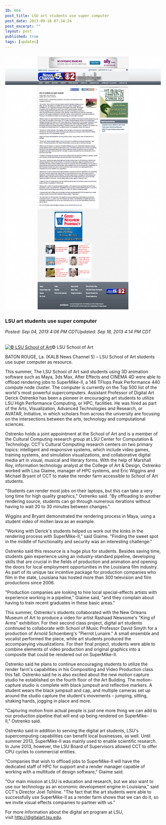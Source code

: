```yaml
---
ID: 664
post_title: LSU art students use super computer
post_date: 2013-09-18 07:34:24
post_excerpt: ""
layout: post
published: true
tags: [updates]
---
```

<div id="WNStoryHeader">
<h3><a href="/uploads/2014/03/download-6.png"><img class="alignnone size-large wp-image-665" alt="download (6)" src="/uploads/2014/03/download-6-802x1024.png" width="640" height="817" /></a></h3>
<h3><!--more--></h3>
<h3>LSU art students use super computer</h3>
<em>Posted: Sep 04, 2013 4:06 PM CDT</em><em>Updated: Sep 18, 2013 4:14 PM CDT</em></div>
<div id="WNStoryRelatedBox">
<div>
<div>
<h6></h6>
</div>
<a title="© LSU School of Art" href="http://kalb.images.worldnow.com/images/23341322_BG1.jpg" rel="storyimage"><img title="© LSU School of Art" alt="© LSU School of Art" src="http://kalb.images.worldnow.com/images/23341322_BG1.jpg" width="120" border="0" /></a>© LSU School of Art</div>
</div>
<div id="WNStoryBody">

BATON ROUGE, La. (KALB News Channel 5) – LSU School of Art students use super computer as resource.

This summer, The LSU School of Art said students using 3D animation software such as Maya, 3ds Max, After Effects and CINEMA 4D were able to offload rendering jobs to SuperMike-II, a 146 TFlops Peak Performance 440 compute node cluster. The computer is currently on the Top 500 list of the world's most powerful supercomputers. Assistant Professor of Digital Art Derick Ostrenko has been a pioneer in encouraging art students to utilize LSU High Performance Computing, or HPC, facilities. He was hired as part of the Arts, Visualization, Advanced Technologies and Research, or AVATAR, Initiative, in which scholars from across the university are focusing on the intersections between the arts, technology and computational sciences.

Ostrenko holds a joint appointment at the School of Art and is a member of the Cultural Computing research group at LSU Center for Computation &amp; Technology. CCT's Cultural Computing research centers on two primary topics: intelligent and responsive systems, which include video games, training systems, and simulation visualizations, and collaborative digital media art in visual, musical and literary forms. With the help of Marshall Roy, information technology analyst at the College of Art &amp; Design, Ostrenko worked with Lisa Giaime, manager of HPC systems, and Eric Wiggins and Michael Bryant of CCT to make the render farm accessible to School of Art students.

"Students can render most jobs on their laptops, but this can take a very long time for high quality graphics," Ostrenko said. "By offloading to another rendering source, students can go through numerous iterations without having to wait 20 to 30 minutes between changes."

Wiggins and Bryant demonstrated the rendering process in Maya, using a student video of molten lava as an example.

"Working with Derick's students helped us work out the kinks in the rendering process with SuperMike-II," said Giaime. "Finding the sweet spot in the middle of functionality and security was an interesting challenge."

Ostrenko said this resource is a huge plus for students. Besides saving time, students gain experience using an industry-standard pipeline, developing skills that are crucial in the fields of production and animation and opening the doors for local employment opportunities in the Louisiana film industry. As part of its unique tax incentive package for production companies who film in the state, Louisiana has hosted more than 300 television and film productions since 2006.

"Production companies are looking to hire local special-effects artists with experience working in a pipeline," Giaime said, "and they complain about having to train recent graduates in these basic areas."

This summer, Ostrenko's students collaborated with the New Orleans Museum of Art to produce a video for artist Rashaad Newsome's "King of Arms" exhibition. For their second class project, digital art students continued to collaborate with School of Music Professor David Smyth for a production of Arnold Schoenberg's "Pierrot Lunaire." A small ensemble and vocalist performed the piece, while art students produced the accompanying visualizations. For their final project, students were able to combine elements of video production and original graphics into a composite that could be rendered out on SuperMike-II.

Ostrenko said he plans to continue encouraging students to utilize the render farm's capabilities in his Compositing and Video Production class this fall. Ostrenko said he is also excited about the new motion capture studio he established on the fourth floor of the Art Building. The motion-capture studio is complete with black jumpsuit and reflective markers. A student wears the black jumpsuit and cap, and multiple cameras set up around the studio capture the student's movements – jumping, sitting, shaking hands, jogging in place and more.

"Capturing motion from actual people is just one more thing we can add to our production pipeline that will end up being rendered on SuperMike-II," Ostrenko said.

Ostrenko said in addition to serving the digital art students, LSU's supercomputing capabilities can benefit local businesses, as well. Until summer 2013, SuperMike-II was mainly used to enable scientific research. In June 2013, however, the LSU Board of Supervisors allowed CCT to offer CPU cycles to commercial entities.

"Companies that wish to offload jobs to SuperMike-II will have the dedicated staff of HPC for support and a render manager capable of working with a multitude of design software," Giaime said.

"Our main mission at LSU is education and research, but we also want to use our technology as an economic development engine in Louisiana," said CCT's Director Joel Tohline. "The fact that the art students were able to successfully use SuperMike-II as a render farm shows that we can do it, so we invite visual effects companies to partner with us."

For more information about the digital art program at LSU, visit <a title="http://digitalart.lsu.edu/" href="http://digitalart.lsu.edu/">http://digitalart.lsu.edu</a>.

</div>
